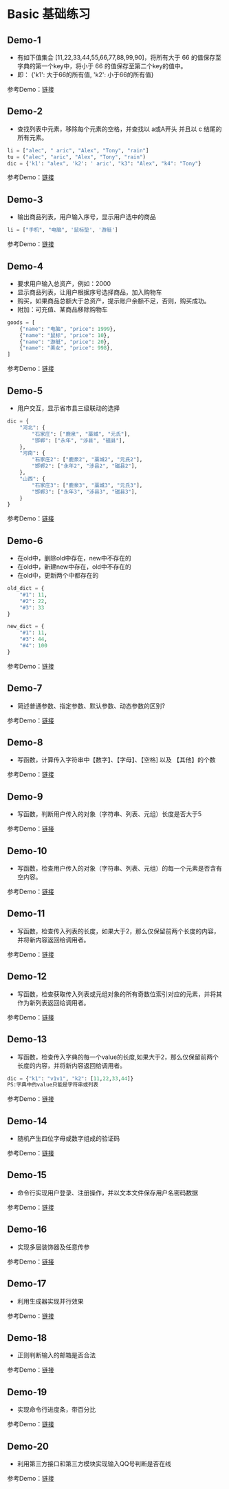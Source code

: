 # Basic 基础练习

## Demo-1

* 有如下值集合 [11,22,33,44,55,66,77,88,99,90]，将所有大于 66 的值保存至字典的第一个key中，将小于 66 的值保存至第二个key的值中。
* 即： {'k1': 大于66的所有值, 'k2': 小于66的所有值}

 参考Demo：[链接](https://github.com/mgss/python-demo/blob/master/example/basic/demo1.py)

## Demo-2

* 查找列表中元素，移除每个元素的空格，并查找以 a或A开头 并且以 c 结尾的所有元素。

```python
li = ["alec", " aric", "Alex", "Tony", "rain"]
tu = ("alec", "aric", "Alex", "Tony", "rain")
dic = {'k1': "alex", 'k2': ' aric', "k3": "Alex", "k4": "Tony"}
```

 参考Demo：[链接](https://github.com/mgss/python-demo/blob/master/example/basic/demo2.py)


## Demo-3

* 输出商品列表，用户输入序号，显示用户选中的商品

```python
li = ["手机", "电脑", '鼠标垫', '游艇']
```

 参考Demo：[链接](https://github.com/mgss/python-demo/blob/master/example/basic/demo3.py)


## Demo-4

* 要求用户输入总资产，例如：2000
* 显示商品列表，让用户根据序号选择商品，加入购物车
* 购买，如果商品总额大于总资产，提示账户余额不足，否则，购买成功。
* 附加：可充值、某商品移除购物车

```python
goods = [
    {"name": "电脑", "price": 1999},
    {"name": "鼠标", "price": 10},
    {"name": "游艇", "price": 20},
    {"name": "美女", "price": 998},
]
```

 参考Demo：[链接](https://github.com/mgss/python-demo/blob/master/example/basic/demo4.py)


## Demo-5

* 用户交互，显示省市县三级联动的选择

```python
dic = {
    "河北": {
        "石家庄": ["鹿泉", "藁城", "元氏"],
        "邯郸": ["永年", "涉县", "磁县"],
    },
    "河南": {
        "石家庄2": ["鹿泉2", "藁城2", "元氏2"],
        "邯郸2": ["永年2", "涉县2", "磁县2"],
    },
    "山西": {
        "石家庄3": ["鹿泉3", "藁城3", "元氏3"],
        "邯郸3": ["永年3", "涉县3", "磁县3"],
    }
}
```

 参考Demo：[链接](https://github.com/mgss/python-demo/blob/master/example/basic/demo5.py)

 ## Demo-6

* 在old中，删除old中存在，new中不存在的
* 在old中，新建new中存在，old中不存在的
* 在old中，更新两个中都存在的

```python
old_dict = {
    "#1": 11,
    "#2": 22,
    "#3": 33
}

new_dict = {
    "#1": 11,
    "#3": 44,
    "#4": 100
}
```

 参考Demo：[链接](https://github.com/mgss/python-demo/blob/master/example/basic/demo6.py)

 ## Demo-7

* 简述普通参数、指定参数、默认参数、动态参数的区别?


 参考Demo：[链接](https://github.com/mgss/python-demo/blob/master/example/basic/demo7.py)

 ## Demo-8

* 写函数，计算传入字符串中【数字】、【字母】、【空格] 以及 【其他】的个数


 参考Demo：[链接](https://github.com/mgss/python-demo/blob/master/example/basic/demo8.py)

 ## Demo-9

* 写函数，判断用户传入的对象（字符串、列表、元组）长度是否大于5


 参考Demo：[链接](https://github.com/mgss/python-demo/blob/master/example/basic/demo9.py)

 ## Demo-10

* 写函数，检查用户传入的对象（字符串、列表、元组）的每一个元素是否含有空内容。


 参考Demo：[链接](https://github.com/mgss/python-demo/blob/master/example/basic/demo10.py)

 ## Demo-11

* 写函数，检查传入列表的长度，如果大于2，那么仅保留前两个长度的内容，并将新内容返回给调用者。

 参考Demo：[链接](https://github.com/mgss/python-demo/blob/master/example/basic/demo11.py)

 ## Demo-12

* 写函数，检查获取传入列表或元组对象的所有奇数位索引对应的元素，并将其作为新列表返回给调用者。

 参考Demo：[链接](https://github.com/mgss/python-demo/blob/master/example/basic/demo12.py)

 ## Demo-13

* 写函数，检查传入字典的每一个value的长度,如果大于2，那么仅保留前两个长度的内容，并将新内容返回给调用者。

```python
dic = {"k1": "v1v1", "k2": [11,22,33,44]}
PS:字典中的value只能是字符串或列表
```

 参考Demo：[链接](https://github.com/mgss/python-demo/blob/master/example/basic/demo13.py)


 ## Demo-14

 * 随机产生四位字母或数字组成的验证码

 参考Demo：[链接](https://github.com/mgss/python-demo/blob/master/example/basic/demo14.py)

 ## Demo-15

 * 命令行实现用户登录、注册操作，并以文本文件保存用户名密码数据

 参考Demo：[链接](https://github.com/mgss/python-demo/blob/master/example/basic/demo15/user.py)

 ## Demo-16

 * 实现多层装饰器及任意传参

 参考Demo：[链接](https://github.com/mgss/python-demo/blob/master/example/basic/demo16.py)

 ## Demo-17

 * 利用生成器实现并行效果

 参考Demo：[链接](https://github.com/mgss/python-demo/blob/master/example/basic/demo17.py)

 ## Demo-18

 * 正则判断输入的邮箱是否合法

 参考Demo：[链接](https://github.com/mgss/python-demo/blob/master/example/basic/demo18.py)

 ## Demo-19

 * 实现命令行进度条，带百分比

 参考Demo：[链接](https://github.com/mgss/python-demo/blob/master/example/basic/demo19.py)

 ## Demo-20

 * 利用第三方接口和第三方模块实现输入QQ号判断是否在线

 参考Demo：[链接](https://github.com/mgss/python-demo/blob/master/example/basic/demo20.py)
